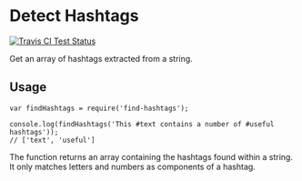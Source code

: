 # Detect Hashtags

[![Travis CI Test Status](https://travis-ci.org/connrs/node-find-hashtags.png)](https://travis-ci.org/connrs/node-find-hashtags)

Get an array of hashtags extracted from a string.

## Usage

    var findHashtags = require('find-hashtags');
    
    console.log(findHashtags('This #text contains a number of #useful hashtags'));
    // ['text', 'useful']

The function returns an array containing the hashtags found within a string. It only matches letters and numbers as components of a hashtag.
